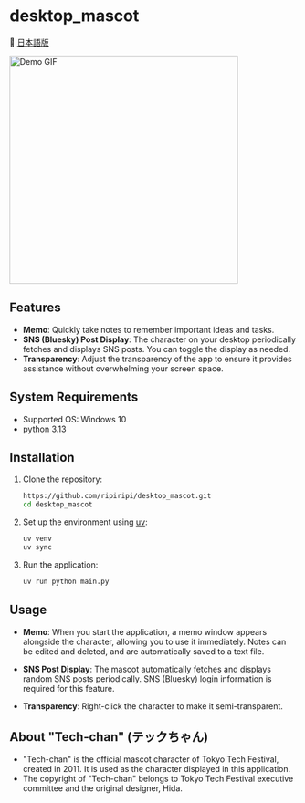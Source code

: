 # desktop_mascot

📄 [日本語版](./README.md)

<img src="https://github.com/user-attachments/assets/a19a4042-7e38-429e-b5bd-1141f385be3c" width="400" alt="Demo GIF">


## Features

- **Memo**: Quickly take notes to remember important ideas and tasks.
- **SNS (Bluesky) Post Display**: The character on your desktop periodically fetches and displays SNS posts. You can toggle the display as needed.
- **Transparency**: Adjust the transparency of the app to ensure it provides assistance without overwhelming your screen space.

## System Requirements
- Supported OS: Windows 10
- python 3.13

## Installation

1. Clone the repository:
    ```bash
    https://github.com/ripiripi/desktop_mascot.git
    cd desktop_mascot
    ```

2. Set up the environment using [uv](https://docs.astral.sh/uv/getting-started/installation/#__tabbed_1_1):
    ```bash
    uv venv              
    uv sync              
    ```

3. Run the application:
    ```bash
    uv run python main.py
    ```

## Usage

- **Memo**: When you start the application, a memo window appears alongside the character, allowing you to use it immediately. Notes can be edited and deleted, and are automatically saved to a text file.

- **SNS Post Display**: The mascot automatically fetches and displays random SNS posts periodically. SNS (Bluesky) login information is required for this feature.

- **Transparency**: Right-click the character to make it semi-transparent.

## About "Tech-chan" (テックちゃん)
- "Tech-chan" is the official mascot character of Tokyo Tech Festival, created in 2011. It is used as the character displayed in this application.
- The copyright of "Tech-chan" belongs to Tokyo Tech Festival executive committee and the original designer, Hida.
